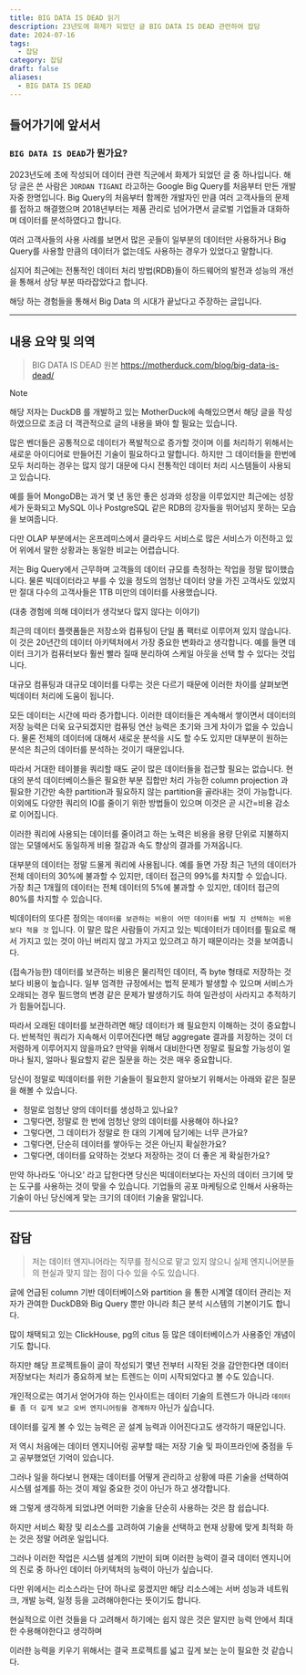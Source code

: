 ```yaml
---
title: BIG DATA IS DEAD 읽기
description: 23년도에 화제가 되었던 글 BIG DATA IS DEAD 관련하여 잡담
date: 2024-07-16
tags:
  - 잡담
category: 잡담
draft: false
aliases:
  - BIG DATA IS DEAD
---
```


## 들어가기에 앞서서

### `BIG DATA IS DEAD`가 뭔가요?


2023년도에 초에 작성되어 데이터 관련 직군에서 화제가 되었던 글 중 하나입니다. 해당 글은 쓴 사람은 `JORDAN TIGANI` 라고하는 Google Big Query를 처음부터 만든 개발자중 한명입니다. Big Query의 처음부터 함께한 개발자인 만큼 여러 고객사들의 문제를 접하고 해결했으며 2018년부터는 제품 관리로 넘어가면서 글로벌 기업들과 대화하며 데이터를 분석하였다고 합니다.

여러 고객사들의 사용 사례를 보면서 많은 곳들이 일부분의 데이터만 사용하거나 Big Query를 사용할 만큼의 데이터가 없는데도 사용하는 경우가 있었다고 말합니다.

심지어 최근에는 전통적인 데이터 처리 방법(RDB)들이 하드웨어의 발전과 성능의 개선을 통해서 상당 부분 따라잡았다고 합니다.

해당 하는 경험들을 통해서 Big Data 의 시대가 끝났다고 주장하는 글입니다.

---
## 내용 요약 및 의역

> BIG DATA IS DEAD 원본
> <https://motherduck.com/blog/big-data-is-dead/>


> [!note]
>  해당 저자는 DuckDB 를 개발하고 있는 MotherDuck에 속해있으면서 해당 글을 작성하였으므로 조금 더 객관적으로 글의 내용을 봐야 할 필요는 있습니다.

많은 벤더들은 공통적으로 데이터가 폭발적으로 증가할 것이며 이를 처리하기 위해서는 새로운 아이디어로 만들어진 기술이 필요하다고 말합니다. 하지만 그 데이터들을 한번에 모두 처리하는 경우는 많지 않기 대문에 다시 전통적인 데이터 처리 시스템들이 사용되고 있습니다.

예를 들어 MongoDB는 과거 몇 년 동안 좋은 성과와 성장을 이루었지만 최근에는 성장세가 둔화되고 MySQL 이나 PostgreSQL 같은 RDB의 강자들을 뛰어넘지 못하는 모습을 보여줍니다.

다만 OLAP 부분에서는 온프레미스에서 클라우드 서비스로 많은 서비스가 이전하고 있어 위에서 말한 상황과는 동일한 비교는 어렵습니다.

저는 Big Query에서 근무하며 고객들의 데이터 규모를 측정하는 작업을 정말 많이했습니다. 물론 빅데이터라고 부를 수 있을 정도의 엄청난 데이터 양을 가진 고객사도 있었지만 절대 다수의 고객사들은 1TB 미만의 데이터를 사용했습니다.


(대충 경험에 의해 데이터가 생각보다 많지 않다는 이야기)


최근의 데이터 플랫폼들은 저장소와 컴퓨팅이 단일 폼 팩터로 이루어져 있지 않습니다. 이 것은 20년간의 데이터 아키텍처에서 가장 중요한 변화라고 생각합니다. 예를 들면 데이터 크기가 컴퓨터보다 훨씬 빨라 질때 분리하여 스케일 아웃을 선택 할 수 있다는 것입니다.

대규모 컴퓨팅과 대규모 데이터를 다루는 것은 다르기 때문에 이러한 차이를 살펴보면 빅데이터 처리에 도움이 됩니다.

모든 데이터는 시간에 따라 증가합니다. 이러한 데이터들은 계속해서 쌓이면서 데이터의 저장 능력은 더욱 요구되겠지만 컴퓨팅 연산 능력은 초기와 크게 차이가 없을 수 있습니다. 물론 전체의 데이터에 대해서 새로운 분석을 시도 할 수도 있지만 대부분이 원하는 분석은 최근의 데이터를 분석하는 것이기 때문입니다.

따라서 거대한 테이블을 쿼리할 때도 굳이 많은 데이터들을 접근할 필요는 없습니다. 현대의 분석 데이터베이스들은 필요한 부분 집합만 처리 가능한 column projection 과 필요한 기간만 속한 partition과 필요하지 않는 partition을 골라내는 것이 가능합니다. 이외에도 다양한 쿼리의 IO를 줄이기 위한 방법들이 있으며 이것은 곧 시간=비용 감소로 이어집니다.

이러한 쿼리에 사용되는 데이터를 줄이려고 하는 노력은 비용을 용량 단위로 지불하지 않는 모델에서도 동일하게 비용 절감과 속도 향상의 결과를 가져옵니다.

대부분의 데이터는 정말 드물게 쿼리에 사용됩니다. 예를 들면 가장 최근 1년의 데이터가 전체 데이터의 30%에 불과할 수 있지만, 데이터 접근의 99%를 차지할 수 있습니다. 가장 최근 1개월의 데이터는 전체 데이터의 5%에 불과할 수 있지만, 데이터 접근의 80%를 차지할 수 있습니다.

빅데이터의 또다른 정의는 `데이터를 보관하는 비용이 어떤 데이터를 버릴 지 선택하는 비용보다 적을 것` 입니다. 이 말은 많은 사람들이 가지고 있는 빅데이터가 데이터를 필요로 해서 가지고 있는 것이 아닌 버리지 않고 가지고 있으려고 하기 때문이라는 것을 보여줍니다.

(접속가능한) 데이터를 보관하는 비용은 물리적인 데이터, 즉 byte 형태로 저장하는 것보다 비용이 높습니다. 일부 엄격한 규정에서는 법적 문제가 발생할 수 있으며 서비스가 오래되는 경우 필드명의 변경 같은 문제가 발생하기도 하여 일관성이 사라지고 추적하기가 힘들어집니다.

따라서 오래된 데이터를 보관하려면 해당 데이터가 왜 필요한지 이해하는 것이 중요합니다. 반복적인 쿼리가 지속해서 이루어진다면 해당 aggregate 결과를 저장하는 것이 더 저렴하게 이루어지지 않을까요? 만약을 위해서 대비한다면 정말로 필요할 가능성이 얼마나 될지, 얼마나 필요할지 같은 질문을 하는 것은 매우 중요합니다.

당신이 정말로 빅데이터를 위한 기술들이 필요한지 알아보기 위해서는 아래와 같은 질문을 해볼 수 있습니다.

- 정말로 엄청난 양의 데이터를 생성하고 있나요?
- 그렇다면, 정말로 한 번에 엄청난 양의 데이터를 사용해야 하나요?
- 그렇다면, 그 데이터가 정말로 한 대의 기계에 담기에는 너무 큰가요?
- 그렇다면, 단순히 데이터를 쌓아두는 것은 아닌지 확실한가요?
- 그렇다면, 데이터를 요약하는 것보다 저장하는 것이 더 좋은 게 확실한가요?

만약 하나라도 '아니오' 라고 답한다면 당신은 빅데이터보다는 자신의 데이터 크기에 맞는 도구를 사용하는 것이 맞을 수 있습니다. 기업들의 공포 마케팅으로 인해서 사용하는 기술이 아닌 당신에게 맞는 크기의 데이터 기술을 말입니다.

---
## 잡담


> 저는 데이터 엔지니어라는 직무를 정식으로 맡고 있지 않으니 실제 엔지니어분들의 현실과 맞지 않는 점이 다수 있을 수도 있습니다.

글에 언급된 column 기반 데이터베이스와 partition 을 통한 시계열 데이터 관리는 저자가 관여한 DuckDB와 Big Query 뿐만 아니라 최근 분석 시스템의 기본이기도 합니다.

많이 채택되고 있는 ClickHouse, pg의 citus 등 많은 데이터베이스가 사용중인 개념이기도 합니다.

하지만 해당 프로젝트들이 글이 작성되기 몇년 전부터 시작된 것을 감안한다면 데이터 저장보다는 처리가 중요하게 보는 트렌드는 이미 시작되었다고 볼 수도 있습니다. 

개인적으로는 여기서 얻어가야 하는 인사이트는 데이터 기술의 트렌드가 아니라 `데이터를 좀 더 깊게 보고 오버 엔지니어링을 경계하자` 아닌가 싶습니다.

데이터를 깊게 볼 수 있는 능력은 곧 설계 능력과 이어진다고도 생각하기 때문입니다. 

저 역시 처음에는 데이터 엔지니어링 공부할 때는 저장 기술 및 파이프라인에 중점을 두고 공부했었던 기억이 있습니다.

그러나 일을 하다보니 현재는 데이터를 어떻게 관리하고 상황에 따른 기술을 선택하여 시스템 설계를 하는 것이 제일 중요한 것이 아닌가 하고 생각합니다. 

왜 그렇게 생각하게 되었냐면 어떠한 기술을 단순히 사용하는 것은 참 쉽습니다.

하지만 서비스 확장 및 리소스를 고려하여 기술을 선택하고 현재 상황에 맞게 최적화 하는 것은 정말 어려운 일입니다.

그러나 이러한 작업은 시스템 설계의 기반이 되며 이러한 능력이 결국 데이터 엔지니어의 진로 중 하나인 데이터 아키텍처의 능력이 아닌가 싶습니다. 

다만 위에서는 리소스라는 단어 하나로 뭉겠지만 해당 리소스에는 서버 성능과 네트워크, 개발 능력, 일정 등을 고려해야한다는 뜻이기도 합니다.

현실적으로 이런 것들을 다 고려해서 하기에는 쉽지 않은 것은 알지만 능력 안에서 최대한 수용해야한다고 생각하며

이러한 능력을 키우기 위해서는 결국 프로젝트를 넓고 깊게 보는 눈이 필요한 것 같습니다.